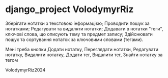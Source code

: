 # django_project VolodymyrRiz
Зберігати нотатки з текстовою інформацією;
Проводити пошук за нотатками;
Редагувати та видаляти нотатки;
Додавати в нотатки "теги", ключові слова, що описують тему та предмет запису;
Здійснювати пошук та сортування нотаток за ключовими словами (тегами).

Мені треба кнопки Додати нотатку, Переглядати нотатки, Редагувати нотатку, Видалити нотатку, Додати тег, Видалити тег, Знайти нотатку за тегом

VolodymyrRiz2024


